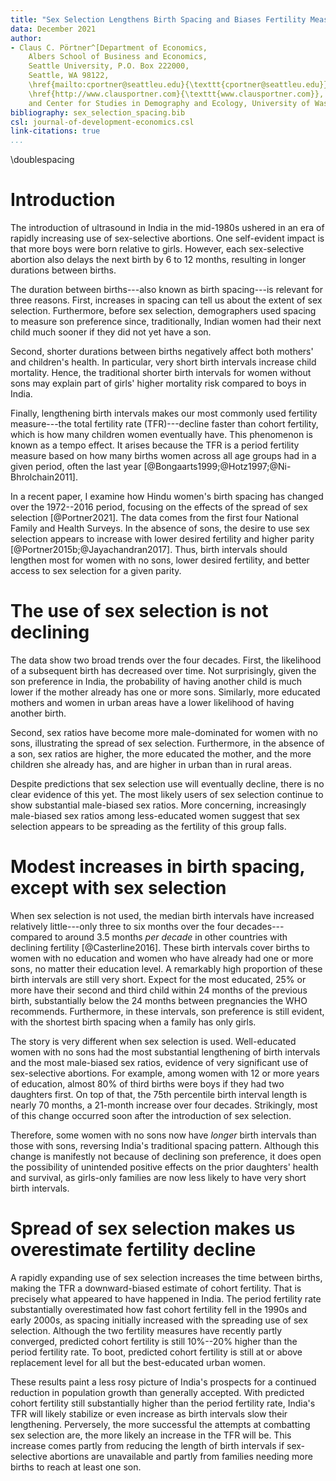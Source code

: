 ```yaml
---
title: "Sex Selection Lengthens Birth Spacing and Biases Fertility Measure"
data: December 2021
author:
- Claus C. Pörtner^[Department of Economics,
    Albers School of Business and Economics,
    Seattle University, P.O. Box 222000,
    Seattle, WA 98122,
    \href{mailto:cportner@seattleu.edu}{\texttt{cportner@seattleu.edu}},
    \href{http://www.clausportner.com}{\texttt{www.clausportner.com}},
    and Center for Studies in Demography and Ecology, University of Washington]
bibliography: sex_selection_spacing.bib
csl: journal-of-development-economics.csl
link-citations: true
...
```


\doublespacing

# Introduction

The introduction of ultrasound in India in the mid-1980s ushered in an era of rapidly 
increasing use of sex-selective abortions. 
One self-evident impact is that more boys were born relative to girls. 
However, each sex-selective abortion also delays the next birth by 6 to 12 months, 
resulting in longer durations between births.

The duration between births---also known as birth spacing---is relevant for three reasons. 
First, increases in spacing can tell us about the extent of sex selection. 
Furthermore, before sex selection, demographers used spacing to measure son preference 
since, traditionally, Indian women had their next child much sooner if they did not yet 
have a son.

Second, shorter durations between births negatively affect both mothers' and children's 
health. 
In particular, very short birth intervals increase child mortality. 
Hence, the traditional shorter birth intervals for women without sons may explain part 
of girls' higher mortality risk compared to boys in India.

Finally, lengthening birth intervals makes our most commonly used fertility measure---the 
total fertility rate (TFR)---decline faster than cohort fertility, which is how many 
children women eventually have. 
This phenomenon is known as a tempo effect. It arises because the TFR is a period 
fertility measure based on how many births women across all age groups had in a given 
period, often the last year [@Bongaarts1999;@Hotz1997;@Ni-Bhrolchain2011].


In a recent paper, I examine how Hindu women's birth spacing has changed over the 
1972--2016 period, focusing on the effects of the spread of sex selection [@Portner2021]. 
The data comes from the first four National Family and Health Surveys. 
In the absence of sons, the desire to use sex selection appears to increase with lower 
desired fertility and higher parity [@Portner2015b;@Jayachandran2017]. 
Thus, birth intervals should lengthen most for women with no sons, lower desired 
fertility, and better access to sex selection for a given parity.


# The use of sex selection is not declining

The data show two broad trends over the four decades. 
First, the likelihood of a subsequent birth has decreased over time. 
Not surprisingly, given the son preference in India, the probability of having another 
child is much lower if the mother already has one or more sons. 
Similarly, more educated mothers and women in urban areas have a lower likelihood of 
having another birth.

Second, sex ratios have become more male-dominated for women with no sons, illustrating 
the spread of sex selection. 
Furthermore, in the absence of a son, sex ratios are higher, the more educated the mother, 
and the more children she already has, and are higher in urban than in rural areas.

Despite predictions that sex selection use will eventually decline, there is no clear 
evidence of this yet. 
The most likely users of sex selection continue to show substantial male-biased sex 
ratios. 
More concerning, increasingly male-biased sex ratios among less-educated women suggest 
that sex selection appears to be spreading as the fertility of this group falls.


# Modest increases in birth spacing, except with sex selection

When sex selection is not used, the median birth intervals have increased relatively 
little---only three to six months over the four decades---compared to around 3.5 months 
*per decade* in other countries with declining fertility [@Casterline2016]. 
These birth intervals cover births to women with no education and women who have already 
had one or more sons, no matter their education level. 
A remarkably high proportion of these birth intervals are still very short. 
Expect for the most educated, 25% or more have their second and third child within 24 
months of the previous birth, substantially below the 24 months between pregnancies the 
WHO recommends. 
Furthermore, in these intervals, son preference is still evident, with the shortest birth 
spacing when a family has only girls.

The story is very different when sex selection is used. 
Well-educated women with no sons had the most substantial lengthening of birth intervals 
and the most male-biased sex ratios, evidence of very significant use of sex-selective 
abortions. 
For example, among women with 12 or more years of education, almost 80% of third births 
were boys if they had two daughters first. 
On top of that, the 75th percentile birth interval length is nearly 70 months, a 
21-month increase over four decades. 
Strikingly, most of this change occurred soon after the introduction of sex selection.

Therefore, some women with no sons now have *longer* birth intervals than those with sons, 
reversing India's traditional spacing pattern. 
Although this change is manifestly not because of declining son preference, it does open 
the possibility of unintended positive effects on the prior daughters' health and 
survival, as girls-only families are now less likely to have very short birth intervals.



# Spread of sex selection makes us overestimate fertility decline


A rapidly expanding use of sex selection increases the time between births, making the 
TFR a downward-biased estimate of cohort fertility. 
That is precisely what appeared to have happened in India. 
The period fertility rate substantially overestimated how fast cohort fertility fell in 
the 1990s and early 2000s, as spacing initially increased with the spreading use of sex 
selection. 
Although the two fertility measures have recently partly converged, predicted cohort 
fertility is still 10%--20% higher than the period fertility rate. 
To boot, predicted cohort fertility is still at or above replacement level for all but 
the best-educated urban women.

These results paint a less rosy picture of India's prospects for a continued reduction in 
population growth than generally accepted. 
With predicted cohort fertility still substantially higher than the period fertility rate, 
India's TFR will likely stabilize or even increase as birth intervals slow their 
lengthening. 
Perversely, the more successful the attempts at combatting sex selection are, the more 
likely an increase in the TFR will be. 
This increase comes partly from reducing the length of birth intervals if sex-selective 
abortions are unavailable and partly from families needing more births to reach at 
least one son.



